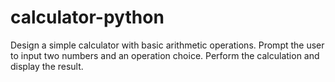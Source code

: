 # calculator-python
Design a simple calculator with basic arithmetic operations. Prompt the user to input two numbers and an operation choice.  Perform the calculation and display the result.
